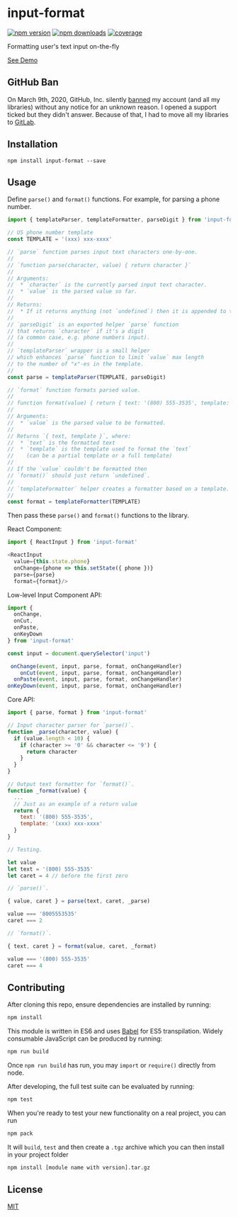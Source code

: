 # input-format

[![npm version](https://img.shields.io/npm/v/input-format.svg?style=flat-square)](https://www.npmjs.com/package/input-format)
[![npm downloads](https://img.shields.io/npm/dm/input-format.svg?style=flat-square)](https://www.npmjs.com/package/input-format)
[![coverage](https://img.shields.io/coveralls/catamphetamine/input-format/master.svg?style=flat-square)](https://coveralls.io/r/catamphetamine/input-format?branch=master)

Formatting user's text input on-the-fly

[See Demo](https://catamphetamine.gitlab.io/input-format/)

## GitHub Ban

On March 9th, 2020, GitHub, Inc. silently [banned](https://medium.com/@catamphetamine/how-github-blocked-me-and-all-my-libraries-c32c61f061d3) my account (and all my libraries) without any notice for an unknown reason. I opened a support ticked but they didn't answer. Because of that, I had to move all my libraries to [GitLab](https://gitlab.com/catamphetamine).

## Installation

```
npm install input-format --save
```

## Usage

Define `parse()` and `format()` functions. For example, for parsing a phone number.

```js
import { templateParser, templateFormatter, parseDigit } from 'input-format'

// US phone number template
const TEMPLATE = '(xxx) xxx-xxxx'

// `parse` function parses input text characters one-by-one.
//
// `function parse(character, value) { return character }`
//
// Arguments:
//  * `character` is the currently parsed input text character.
//  * `value` is the parsed value so far.
//
// Returns:
//  * If it returns anything (not `undefined`) then it is appended to the `value`
//
// `parseDigit` is an exported helper `parse` function
// that returns `character` if it's a digit
// (a common case, e.g. phone numbers input).
//
// `templateParser` wrapper is a small helper
// which enhances `parse` function to limit `value` max length
// to the number of "x"-es in the template.
//
const parse = templateParser(TEMPLATE, parseDigit)

// `format` function formats parsed value.
//
// function format(value) { return { text: '(800) 555-3535', template: '(xxx) xxx-xxxx' } }
//
// Arguments:
//  * `value` is the parsed value to be formatted.
//
// Returns `{ text, template }`, where:
//  * `text` is the formatted text
//  * `template` is the template used to format the `text`
//    (can be a partial template or a full template)
//
// If the `value` couldn't be formatted then
// `format()` should just return `undefined`.
//
// `templateFormatter` helper creates a formatter based on a template.
//
const format = templateFormatter(TEMPLATE)
```

Then pass these `parse()` and `format()` functions to the library.

React Component:

```js
import { ReactInput } from 'input-format'

<ReactInput
  value={this.state.phone}
  onChange={phone => this.setState({ phone })}
  parse={parse}
  format={format}/>
```

Low-level Input Component API:

```js
import {
  onChange,
  onCut,
  onPaste,
  onKeyDown
} from 'input-format'

const input = document.querySelector('input')

 onChange(event, input, parse, format, onChangeHandler)
    onCut(event, input, parse, format, onChangeHandler)
  onPaste(event, input, parse, format, onChangeHandler)
onKeyDown(event, input, parse, format, onChangeHandler)
```

Core API:

```js
import { parse, format } from 'input-format'

// Input character parser for `parse()`.
function _parse(character, value) {
  if (value.length < 10) {
    if (character >= '0' && character <= '9') {
      return character
    }
  }
}

// Output text formatter for `format()`.
function _format(value) {
  ...
  // Just as an example of a return value
  return {
    text: '(800) 555-3535',
    template: '(xxx) xxx-xxxx'
  }
}

// Testing.

let value
let text = '(800) 555-3535'
let caret = 4 // before the first zero

// `parse()`.

{ value, caret } = parse(text, caret, _parse)

value === '8005553535'
caret === 2

// `format()`.

{ text, caret } = format(value, caret, _format)

value === '(800) 555-3535'
caret === 4
```

<!--
## Android

There have been some [reports](https://github.com/catamphetamine/input-format/issues/2) of some Android devices not positioning the caret correctly. A workaround has been added for that. In case of any issues with Android devices, report them to the aforementioned issue.
-->

## Contributing

After cloning this repo, ensure dependencies are installed by running:

```sh
npm install
```

This module is written in ES6 and uses [Babel](http://babeljs.io/) for ES5
transpilation. Widely consumable JavaScript can be produced by running:

```sh
npm run build
```

Once `npm run build` has run, you may `import` or `require()` directly from
node.

After developing, the full test suite can be evaluated by running:

```sh
npm test
```

When you're ready to test your new functionality on a real project, you can run

```sh
npm pack
```

It will `build`, `test` and then create a `.tgz` archive which you can then install in your project folder

```sh
npm install [module name with version].tar.gz
```

## License

[MIT](LICENSE)